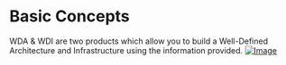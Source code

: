 # Basic Concepts

WDA & WDI are two products which allow you to build a Well-Defined Architecture and Infrastructure using the information provided.
<a href="/Images/Products.png" target="_blank"><img src="/Images/Products.png" alt="Image"></a>
